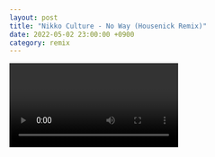 ```yaml
---
layout: post
title: "Nikko Culture - No Way (Housenick Remix)"
date: 2022-05-02 23:00:00 +0900
category: remix
---
```


<div class="video-container">
    <video id="player" class="video-js vjs-default-skin vjs-big-play-centered" data-json="/public/json/remix/nikko Culture - No Way (Housenick Remix).json"></video>
</div>

```
```